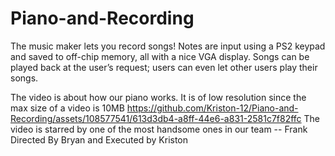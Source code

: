 # Piano-and-Recording
The music maker lets you record songs! Notes are input using a PS2 keypad and saved to off-chip memory, all with a nice VGA display. Songs can be played back at the user’s request; users can even let other users play their songs. 

The video is about how our piano works. It is of low resolution since the max size of a video is 10MB
https://github.com/Kriston-12/Piano-and-Recording/assets/108577541/613d3db4-a8ff-44e6-a831-2581c7f82ffc
The video is starred by one of the most handsome ones in our team -- Frank
Directed By Bryan and Executed by Kriston
